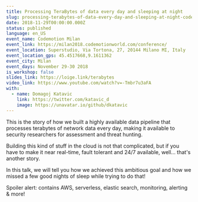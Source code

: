 ```yaml
---
title: Processing TeraBytes of data every day and sleeping at night
slug: processing-terabytes-of-data-every-day-and-sleeping-at-night-codemotion-milan
date: 2018-11-29T00:00:00.000Z
status: published
language: en_US
event_name: Codemotion Milan
event_link: https://milan2018.codemotionworld.com/conference/
event_location: Superstudio, Via Tortona, 27, 20144 Milano MI, Italy
event_location_gps: 45.4517668,9.1611362
event_city: Milan
event_days: November 29-30 2018
is_workshop: false
slides_link: https://loige.link/terabytes
video_link: https://www.youtube.com/watch?v=-Tmbr7u3aFA
with:
  - name: Domagoj Katavic
    link: https://twitter.com/katavic_d
    image: https://unavatar.io/github/dkatavic
---
```


This is the story of how we built a highly available data pipeline that processes terabytes of network data every day, making it available to security researchers for assessment and threat hunting.

Building this kind of stuff in the cloud is not that complicated, but if you have to make it near real-time, fault tolerant and 24/7 available, well... that's another story.

In this talk, we will tell you how we achieved this ambitious goal and how we missed a few good nights of sleep while trying to do that!

Spoiler alert: contains AWS, serverless, elastic search, monitoring, alerting & more!
